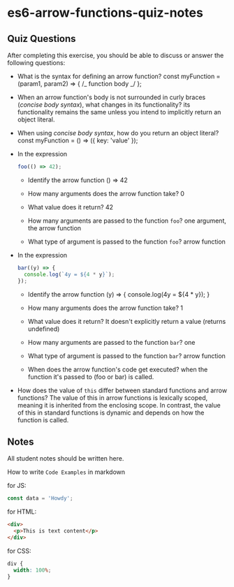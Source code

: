 # es6-arrow-functions-quiz-notes

## Quiz Questions

After completing this exercise, you should be able to discuss or answer the following questions:

- What is the syntax for defining an arrow function? const myFunction = (param1, param2) => { /_ function body _/ };

- When an arrow function's body is not surrounded in curly braces (_concise body syntax_), what changes in its functionality? its functionality remains the same unless you intend to implicitly return an object literal.

- When using _concise body syntax_, how do you return an object literal? const myFunction = () => ({ key: 'value' });

- In the expression

  ```js
  foo(() => 42);
  ```

  - Identify the arrow function () => 42

  - How many arguments does the arrow function take? 0

  - What value does it return? 42

  - How many arguments are passed to the function `foo`? one argument, the arrow function

  - What type of argument is passed to the function `foo`? arrow function

- In the expression

  ```js
  bar((y) => {
    console.log(`4y = ${4 * y}`);
  });
  ```

  - Identify the arrow function (y) => { console.log(4y = ${4 \* y}); }

  - How many arguments does the arrow function take? 1

  - What value does it return? It doesn't explicitly return a value (returns undefined)

  - How many arguments are passed to the function `bar`? one

  - What type of argument is passed to the function `bar`? arrow function

  - When does the arrow function's code get executed? when the function it's passed to (foo or bar) is called.

- How does the value of `this` differ between standard functions and arrow functions? The value of this in arrow functions is lexically scoped, meaning it is inherited from the enclosing scope. In contrast, the value of this in standard functions is dynamic and depends on how the function is called.

## Notes

All student notes should be written here.

How to write `Code Examples` in markdown

for JS:

```javascript
const data = 'Howdy';
```

for HTML:

```html
<div>
  <p>This is text content</p>
</div>
```

for CSS:

```css
div {
  width: 100%;
}
```

